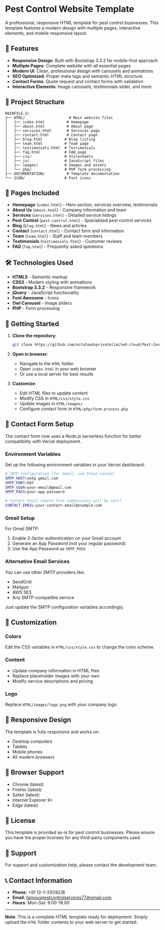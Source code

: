 # Pest Control Website Template

A professional, responsive HTML template for pest control businesses. This template features a modern design with multiple pages, interactive elements, and mobile-responsive layout.

## 🚀 Features

- **Responsive Design**: Built with Bootstrap 3.3.2 for mobile-first approach
- **Multiple Pages**: Complete website with all essential pages
- **Modern UI**: Clean, professional design with carousels and animations
- **SEO Optimized**: Proper meta tags and semantic HTML structure
- **Contact Forms**: Quote request and contact forms with validation
- **Interactive Elements**: Image carousels, testimonials slider, and more

## 📁 Project Structure

```
MAINFILE-2/
├── HTML/                    # Main website files
│   ├── index.html          # Homepage
│   ├── about.html          # About page
│   ├── services.html       # Services page
│   ├── contact.html        # Contact page
│   ├── blog.html          # Blog listing
│   ├── team.html          # Team page
│   ├── testimonials.html  # Testimonials
│   ├── faq.html           # FAQ page
│   ├── css/               # Stylesheets
│   ├── js/                # JavaScript files
│   ├── images/            # Images and assets
│   └── php/               # PHP form processing
├── DOCUMENTATION/          # Template documentation
└── ICON/                  # Font icons
```

## 🎨 Pages Included

- **Homepage** (`index.html`) - Hero section, services overview, testimonials
- **About Us** (`about.html`) - Company information and team
- **Services** (`services.html`) - Detailed service listings
- **Pest Control** (`pest-control.html`) - Specialized pest control services
- **Blog** (`blog.html`) - News and articles
- **Contact** (`contact.html`) - Contact form and information
- **Team** (`team.html`) - Staff and team members
- **Testimonials** (`testimonials.html`) - Customer reviews
- **FAQ** (`faq.html`) - Frequently asked questions

## 🛠️ Technologies Used

- **HTML5** - Semantic markup
- **CSS3** - Modern styling with animations
- **Bootstrap 3.3.2** - Responsive framework
- **jQuery** - JavaScript functionality
- **Font Awesome** - Icons
- **Owl Carousel** - Image sliders
- **PHP** - Form processing

## 🚀 Getting Started

1. **Clone the repository**:
   ```bash
   git clone https://github.com/octaleadsprivatelimited-cloud/Pest-Control.git
   ```

2. **Open in browser**:
   - Navigate to the `HTML` folder
   - Open `index.html` in your web browser
   - Or use a local server for best results

3. **Customize**:
   - Edit HTML files to update content
   - Modify CSS in `HTML/css/style.css`
   - Update images in `HTML/images/`
   - Configure contact form in `HTML/php/form-process.php`

## 📧 Contact Form Setup

The contact form now uses a Node.js serverless function for better compatibility with Vercel deployment.

### Environment Variables

Set up the following environment variables in your Vercel dashboard:

```bash
# SMTP Configuration (for Gmail, use these values)
SMTP_HOST=smtp.gmail.com
SMTP_PORT=587
SMTP_USER=your-email@gmail.com
SMTP_PASS=your-app-password

# Contact Email (where form submissions will be sent)
CONTACT_EMAIL=your-contact-email@example.com
```

### Gmail Setup

For Gmail SMTP:
1. Enable 2-factor authentication on your Gmail account
2. Generate an App Password (not your regular password)
3. Use the App Password as `SMTP_PASS`

### Alternative Email Services

You can use other SMTP providers like:
- SendGrid
- Mailgun
- AWS SES
- Any SMTP-compatible service

Just update the SMTP configuration variables accordingly.

## 🎨 Customization

### Colors
Edit the CSS variables in `HTML/css/style.css` to change the color scheme.

### Content
- Update company information in HTML files
- Replace placeholder images with your own
- Modify service descriptions and pricing

### Logo
Replace `HTML/images/logo.png` with your company logo.

## 📱 Responsive Design

The template is fully responsive and works on:
- Desktop computers
- Tablets
- Mobile phones
- All modern browsers

## 🔧 Browser Support

- Chrome (latest)
- Firefox (latest)
- Safari (latest)
- Internet Explorer 9+
- Edge (latest)

## 📄 License

This template is provided as-is for pest control businesses. Please ensure you have the proper licenses for any third-party components used.

## 🤝 Support

For support and customization help, please contact the development team.

## 📞 Contact Information

- **Phone**: +91 12-1-331/82/B
- **Email**: famouspestcontrolservices77@gmail.com
- **Hours**: Mon-Sat: 9.00-18.00

---

**Note**: This is a complete HTML template ready for deployment. Simply upload the `HTML` folder contents to your web server to get started.
